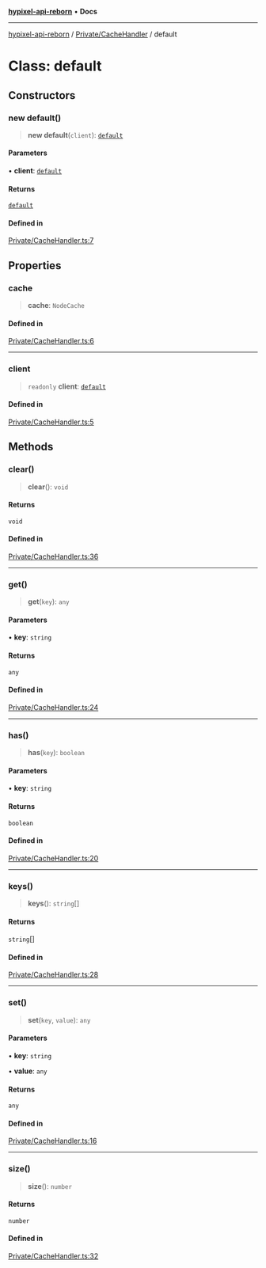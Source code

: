 [**hypixel-api-reborn**](../../../README.md) • **Docs**

***

[hypixel-api-reborn](../../../modules.md) / [Private/CacheHandler](../README.md) / default

# Class: default

## Constructors

### new default()

> **new default**(`client`): [`default`](default.md)

#### Parameters

• **client**: [`default`](../../../Client/classes/default.md)

#### Returns

[`default`](default.md)

#### Defined in

[Private/CacheHandler.ts:7](https://github.com/Kathund/REBORN-docs-TEST/blob/226e7f6a62bb6bca87ef0828ac84e9098d59f860/src/Private/CacheHandler.ts#L7)

## Properties

### cache

> **cache**: `NodeCache`

#### Defined in

[Private/CacheHandler.ts:6](https://github.com/Kathund/REBORN-docs-TEST/blob/226e7f6a62bb6bca87ef0828ac84e9098d59f860/src/Private/CacheHandler.ts#L6)

***

### client

> `readonly` **client**: [`default`](../../../Client/classes/default.md)

#### Defined in

[Private/CacheHandler.ts:5](https://github.com/Kathund/REBORN-docs-TEST/blob/226e7f6a62bb6bca87ef0828ac84e9098d59f860/src/Private/CacheHandler.ts#L5)

## Methods

### clear()

> **clear**(): `void`

#### Returns

`void`

#### Defined in

[Private/CacheHandler.ts:36](https://github.com/Kathund/REBORN-docs-TEST/blob/226e7f6a62bb6bca87ef0828ac84e9098d59f860/src/Private/CacheHandler.ts#L36)

***

### get()

> **get**(`key`): `any`

#### Parameters

• **key**: `string`

#### Returns

`any`

#### Defined in

[Private/CacheHandler.ts:24](https://github.com/Kathund/REBORN-docs-TEST/blob/226e7f6a62bb6bca87ef0828ac84e9098d59f860/src/Private/CacheHandler.ts#L24)

***

### has()

> **has**(`key`): `boolean`

#### Parameters

• **key**: `string`

#### Returns

`boolean`

#### Defined in

[Private/CacheHandler.ts:20](https://github.com/Kathund/REBORN-docs-TEST/blob/226e7f6a62bb6bca87ef0828ac84e9098d59f860/src/Private/CacheHandler.ts#L20)

***

### keys()

> **keys**(): `string`[]

#### Returns

`string`[]

#### Defined in

[Private/CacheHandler.ts:28](https://github.com/Kathund/REBORN-docs-TEST/blob/226e7f6a62bb6bca87ef0828ac84e9098d59f860/src/Private/CacheHandler.ts#L28)

***

### set()

> **set**(`key`, `value`): `any`

#### Parameters

• **key**: `string`

• **value**: `any`

#### Returns

`any`

#### Defined in

[Private/CacheHandler.ts:16](https://github.com/Kathund/REBORN-docs-TEST/blob/226e7f6a62bb6bca87ef0828ac84e9098d59f860/src/Private/CacheHandler.ts#L16)

***

### size()

> **size**(): `number`

#### Returns

`number`

#### Defined in

[Private/CacheHandler.ts:32](https://github.com/Kathund/REBORN-docs-TEST/blob/226e7f6a62bb6bca87ef0828ac84e9098d59f860/src/Private/CacheHandler.ts#L32)

